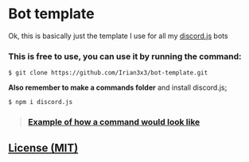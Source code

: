 # Bot template
Ok, this is basically just the template I use for all my [discord.js](https://discord.js.org) bots  
### This is free to use, you can use it by running the command:
```
$ git clone https://github.com/Irian3x3/bot-template.git
```

**Also remember to make a commands folder** and install discord.js[:](https://takeb1nzyto.space/)
```
$ npm i discord.js
```
> ### [Example of how a command would look like](/commands/cmd-example.js)

## [License (MIT)](/LICENSE)
